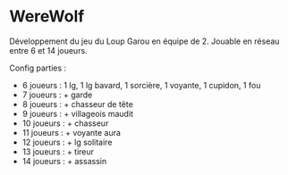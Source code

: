 # WereWolf

Développement du jeu du Loup Garou en équipe de 2. Jouable en réseau entre 6 et 14 joueurs.

Config parties :

- 6 joueurs : 1 lg, 1 lg bavard, 1 sorcière, 1 voyante, 1 cupidon, 1 fou
- 7 joueurs : + garde
- 8 joueurs : + chasseur de tête
- 9 joueurs : + villageois maudit
- 10 joueurs : + chasseur
- 11 joueurs : + voyante aura
- 12 joueurs : + lg solitaire
- 13 joueurs : + tireur
- 14 joueurs : + assassin
